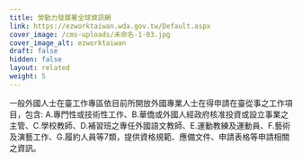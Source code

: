 ```yaml
---
title: 勞動力發展署全球資訊網
link: https://ezworktaiwan.wda.gov.tw/Default.aspx
cover_image: /cms-uploads/未命名-1-03.jpg
cover_image_alt: ezworktaiwan
draft: false
hidden: false
layout: related
weight: 5
---
```

一般外國人士在臺工作專區依目前所開放外國專業人士在得申請在臺從事之工作項目，包含: A.專門性或技術性工作、B.華僑或外國人經政府核准投資或設立事業之主管、C.學校教師、D.補習班之專任外國語文教師、E.運動教練及運動員、F.藝術及演藝工作、G.履約人員等7類，提供資格規範、應備文件、申請表格等申請相關之資訊。
